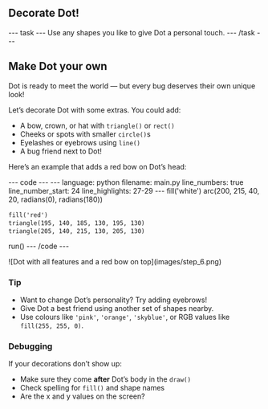 <h2 class="c-project-heading--task">Decorate Dot!</h2>
--- task ---
Use any shapes you like to give Dot a personal touch.
--- /task ---

<h2 class="c-project-heading--explainer">Make Dot your own</h2>

Dot is ready to meet the world — but every bug deserves their own unique look!

Let’s decorate Dot with some extras. You could add:

- A bow, crown, or hat with `triangle()` or `rect()`
- Cheeks or spots with smaller `circle()`s
- Eyelashes or eyebrows using `line()`
- A bug friend next to Dot!

Here’s an example that adds a red bow on Dot’s head:

<div class="c-project-code">
--- code ---
---
language: python
filename: main.py
line_numbers: true
line_number_start: 24
line_highlights: 27-29
---
    fill('white')
    arc(200, 215, 40, 20, radians(0), radians(180))

    fill('red')
    triangle(195, 140, 185, 130, 195, 130)
    triangle(205, 140, 215, 130, 205, 130)

run()
--- /code ---
</div>

<div class="c-project-output">
![Dot with all features and a red bow on top](images/step_6.png)
</div>

<div class="c-project-callout c-project-callout--tip">

### Tip

- Want to change Dot’s personality? Try adding eyebrows!
- Give Dot a best friend using another set of shapes nearby.
- Use colours like `'pink'`, `'orange'`, `'skyblue'`, or RGB values like `fill(255, 255, 0)`.

</div>

<div class="c-project-callout c-project-callout--debug">

### Debugging

If your decorations don’t show up:<br />
- Make sure they come **after** Dot’s body in the `draw()`<br />
- Check spelling for `fill()` and shape names<br />
- Are the x and y values on the screen?

</div>
